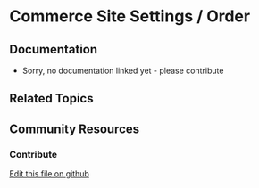 # Commerce Site Settings / Order

## Documentation

* Sorry, no documentation linked yet - please contribute

## Related Topics

## Community Resources

### Contribute

[Edit this file on github](https://github.com/olafk/controlpanel-documentation-docs/blob/master/md/73en/com_liferay_commerce_admin_web_internal_portlet_CommerceAdminGroupInstancePortlet/order.md)

